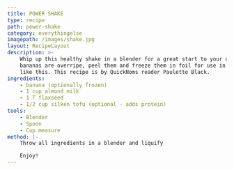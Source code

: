 ```yaml
---
title: POWER SHAKE
type: recipe
path: power-shake
category: everythingelse
imagepath: /images/shake.jpg
layout: RecipeLayout
description: >-
    Whip up this healthy shake in a blender for a great start to your day. If your
    bananas are overripe, peel them and freeze them in foil for use in recipes
    like this. This recipe is by QuickNoms reader Paulette Black.
ingredients:
    - banana (optionally frozen)
    - 1 cup almond milk
    - 1 T flaxseed
    - 1/2 cup silken tofu (optional - adds protein)
tools:
    - Blender
    - Spoon
    - Cup measure
method: |-
    Throw all ingredients in a blender and liquify

    Enjoy!
---
```

